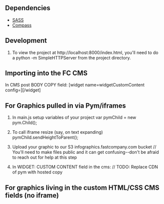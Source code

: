 ## Dependencies

* [SASS](http://sass-lang.com/install)
* [Compass](http://compass-style.org/install/)

## Development

1. To view the project at http://localhost:8000/index.html, you'll need to do a python -m SimpleHTTPServer from the project directory.


## Importing into the FC CMS
In CMS post BODY COPY field:
[widget name=widgetCustomContent config=][/widget]


## For Graphics pulled in via Pym/iframes

1. In main.js setup variables of your project
var pymChild = new pym.Child();

2. To call iframe resize (say, on text expanding)
pymChild.sendHeightToParent();

3. Upload your graphic to our S3 infographics.fastcompany.com bucket
// You'll need to make files public and it can get confusing--don't be afraid to reach out for help at this step

4. In WIDGET: CUSTOM CONTENT field in the cms:
// TODO: Replace CDN of pym with hosted copy
<div class="viz-article" id="viz-pym">
	<script>
		// var graphicURL = "URL OF YOUR GRAPHIC FROM http://infographics.fastcompany.com/";
		$.getScript("https://cdn.rawgit.com/nprapps/pym.js/master/src/pym.js", function(){
		    pym.Parent('viz-pym', graphicURL, {});
		 });
	</script>
</div>





## For graphics living in the custom HTML/CSS CMS fields (no iframe)

<!-- <article class="viz-article" id="viz-pym">
	<script type="text/javascript">
		window.FC = window.FC || {};
		window.FC.inlineFunctions = window.FC.inlineFunctions || {};

		window.FC.inlineFunctions.vizScript = function() {
			// main.js pasted here
		};

		// Add any libs such as _, d3, etc...
		require(['/js/vendor/d3.min.js'], function(d3) {
			window.d3 = d3;
			window.FC.inlineFunctions.vizScript();
		});
	</script>
</article> -->
